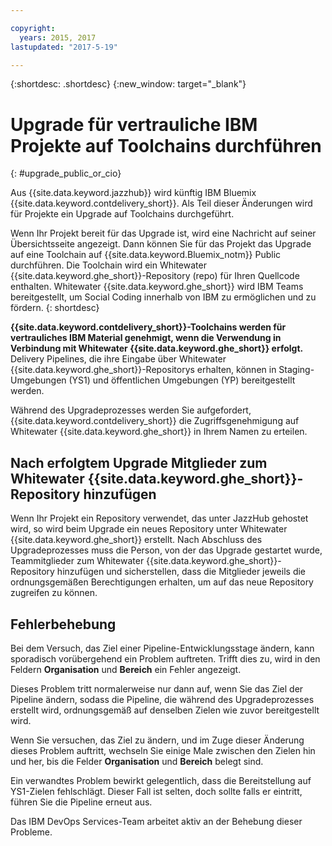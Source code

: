 ```yaml
---

copyright:
  years: 2015, 2017
lastupdated: "2017-5-19"

---
```


{:shortdesc: .shortdesc}
{:new_window: target="_blank"}

# Upgrade für vertrauliche IBM Projekte auf Toolchains durchführen 
{: #upgrade_public_or_cio}

Aus {{site.data.keyword.jazzhub}} wird künftig IBM Bluemix {{site.data.keyword.contdelivery_short}}. Als Teil dieser Änderungen wird für Projekte ein Upgrade auf Toolchains durchgeführt.

Wenn Ihr Projekt bereit für das Upgrade ist, wird eine Nachricht auf seiner Übersichtsseite angezeigt. Dann können Sie für das Projekt das Upgrade auf eine Toolchain auf {{site.data.keyword.Bluemix_notm}} Public durchführen. Die Toolchain wird ein Whitewater {{site.data.keyword.ghe_short}}-Repository (repo) für Ihren Quellcode enthalten. Whitewater {{site.data.keyword.ghe_short}} wird IBM Teams bereitgestellt, um Social Coding innerhalb von IBM zu ermöglichen und zu fördern. 
{: shortdesc}

**{{site.data.keyword.contdelivery_short}}-Toolchains werden für vertrauliches IBM Material genehmigt, wenn die Verwendung in Verbindung mit Whitewater {{site.data.keyword.ghe_short}} erfolgt.** Delivery Pipelines, die ihre Eingabe über Whitewater {{site.data.keyword.ghe_short}}-Repositorys erhalten, können in Staging-Umgebungen (YS1) und öffentlichen Umgebungen (YP) bereitgestellt werden.

Während des Upgradeprozesses werden Sie aufgefordert, {{site.data.keyword.contdelivery_short}} die Zugriffsgenehmigung auf Whitewater {{site.data.keyword.ghe_short}} in Ihrem Namen zu erteilen.

## Nach erfolgtem Upgrade Mitglieder zum Whitewater {{site.data.keyword.ghe_short}}-Repository hinzufügen

Wenn Ihr Projekt ein Repository verwendet, das unter JazzHub gehostet wird, so wird beim Upgrade ein neues Repository unter Whitewater {{site.data.keyword.ghe_short}} erstellt. Nach Abschluss des Upgradeprozesses muss die Person, von der das Upgrade gestartet wurde, Teammitglieder zum Whitewater {{site.data.keyword.ghe_short}}-Repository hinzufügen und sicherstellen, dass die Mitglieder jeweils die ordnungsgemäßen Berechtigungen erhalten, um auf das neue Repository zugreifen zu können.

## Fehlerbehebung

Bei dem Versuch, das Ziel einer Pipeline-Entwicklungsstage ändern, kann sporadisch vorübergehend ein Problem auftreten. Trifft dies zu, wird in den Feldern **Organisation** und **Bereich** ein Fehler angezeigt.

Dieses Problem tritt normalerweise nur dann auf, wenn Sie das Ziel der Pipeline ändern, sodass die Pipeline, die während des Upgradeprozesses erstellt wird, ordnungsgemäß auf denselben Zielen wie zuvor bereitgestellt wird.

Wenn Sie versuchen, das Ziel zu ändern, und im Zuge dieser Änderung dieses Problem auftritt, wechseln Sie einige Male zwischen den Zielen hin und her, bis die Felder **Organisation** und **Bereich** belegt sind.

Ein verwandtes Problem bewirkt gelegentlich, dass die Bereitstellung auf YS1-Zielen fehlschlägt. Dieser Fall ist selten, doch sollte falls er eintritt, führen Sie die Pipeline erneut aus.

Das IBM DevOps Services-Team arbeitet aktiv an der Behebung dieser Probleme.
